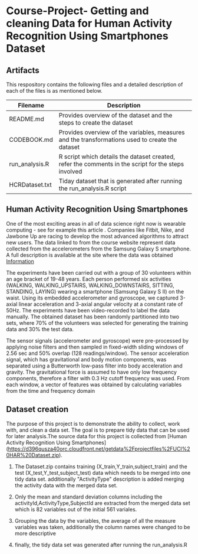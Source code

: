 # Course-Project- Getting and cleaning Data for Human Activity Recognition Using Smartphones Dataset

## Artifacts

This respository contains the following files and a detailed description of each of the files is as mentioned below.

| Filename      | Description  |
|---            |---           |
|README.md      |Provides overview of the dataset and the steps to create the dataset|
|CODEBOOK.md    |Provides overview of the variables, measures and the transformations used to create the dataset|
|run_analysis.R |R script which details the dataset created, refer the comments in the script for the steps involved|
|HCRDataset.txt |Tiday dataset that is generated after running the run_analysis.R script |   

## Human Activity Recognition Using Smartphones

One of the most exciting areas in all of data science right now is wearable computing - see for example this article . Companies like Fitbit, Nike, and Jawbone Up are racing to develop the most advanced algorithms to attract new users. The data linked to from the course website represent data collected from the accelerometers from the Samsung Galaxy S smartphone. A full description is available at the site where the data was obtained [Information](http://archive.ics.uci.edu/ml/datasets/Human+Activity+Recognition+Using+Smartphones)

The experiments have been carried out with a group of 30 volunteers within an age bracket of 19-48 years. Each person performed six activities (WALKING, WALKING_UPSTAIRS, WALKING_DOWNSTAIRS, SITTING, STANDING, LAYING) wearing a smartphone (Samsung Galaxy S II) on the waist. Using its embedded accelerometer and gyroscope, we captured 3-axial linear acceleration and 3-axial angular velocity at a constant rate of 50Hz. The experiments have been video-recorded to label the data manually. The obtained dataset has been randomly partitioned into two sets, where 70% of the volunteers was selected for generating the training data and 30% the test data. 

The sensor signals (accelerometer and gyroscope) were pre-processed by applying noise filters and then sampled in fixed-width sliding windows of 2.56 sec and 50% overlap (128 readings/window). The sensor acceleration signal, which has gravitational and body motion components, was separated using a Butterworth low-pass filter into body acceleration and gravity. The gravitational force is assumed to have only low frequency components, therefore a filter with 0.3 Hz cutoff frequency was used. From each window, a vector of features was obtained by calculating variables from the time and frequency domain


## Dataset  creation

The purpose of this project is to demonstrate the ability to collect, work with, and clean a data set. The goal is to prepare tidy data that can be used for later analysis.The source data for this project is collected from [Human Activity Recognition Using Smartphones]
(https://d396qusza40orc.cloudfront.net/getdata%2Fprojectfiles%2FUCI%20HAR%20Dataset.zip). 

1. The  Dataset.zip contains training  (X_train,Y_train,subject_train) and the test (X_test,Y_test,subject_test) data which needs to be      merged into one tidy data set. additionally "ActivityType" description is added merging the activity data with the merged data set.

2. Only the mean and standard deviation columns including the activityId,ActivityType,SubjectId are extracted from the merged data set which is 82 variables out of the initial 561 variales.

3. Grouping the data by the variables, the average of all the measure variables was taken, additionally the column names were changed to be more descriptive

4. finally, the tidy data set was generated after running the run_analysis.R 



